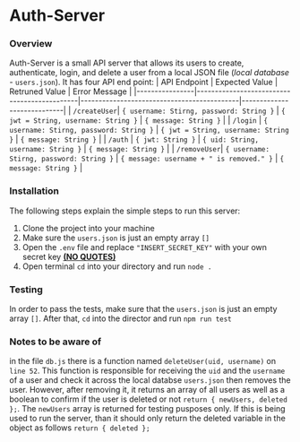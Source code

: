 # Auth-Server

### Overview

Auth-Server is a small API server that allows its users to create, authenticate, login, and delete a user from a local JSON file (_local database -_ `users.json`).
It has four API end point:
| API Endpoint | Expected Value | Retruned Value | Error Message |
|----------------|---------------------------------------------|--------------------------------------------|----------------------------|
| `/createUser`| `{ username: Stirng, password: String }` | `{ jwt = String, username: String }` | `{ message: String }` |
| `/login` | `{ username: Stirng, password: String }` | `{ jwt = String, username: String }` | `{ message: String }` |
| `/auth` | `{ jwt: String }` | `{ uid: String, username: String }` | `{ message: String }` |
| `/removeUser`| `{ username: Stirng, password: String }` | `{ message: username + " is removed." }` | `{ message: String }` |

### Installation

The following steps explain the simple steps to run this server:

1. Clone the project into your machine
2. Make sure the `users.json` is just an empty array `[]`
3. Open the `.env` file and replace `"INSERT_SECRET_KEY"` with your own secret key <ins>**(NO QUOTES)**</ins>
4. Open terminal `cd` into your directory and run `node .`

### Testing

In order to pass the tests, make sure that the `users.json` is just an empty array `[]`. After that, `cd` into the director and run `npm run test`

### Notes to be aware of

in the file `db.js` there is a function named `deleteUser(uid, username)` on `line 52`. This function is responsible for receiving the `uid` and the `username` of a user and check it across the local databse `users.json` then removes the user. However, after removing it, it returns an array of all users as well as a boolean to confirm if the user is deleted or not `return { newUsers, deleted };`. The `newUsers` array is returned for testing pusposes only. If this is being used to run the server, than it should only return the deleted variable in the object as follows `return { deleted };`
